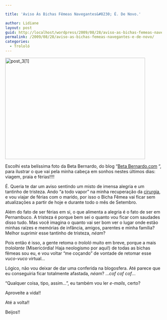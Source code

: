 ```yaml
---

title: 'Aviso Ás Bichas Fêmeas Navegantes&#8230; É. De Novo.'

author: Lidiane
layout: post
guid: http://localhost/wordpress/2009/08/28/aviso-as-bichas-femeas-navegantes-e-de-novo/
permalink: /2009/08/28/aviso-as-bichas-femeas-navegantes-e-de-novo/
categories:
  - Trololó
---
```

<img class="aligncenter size-full wp-image-2362" title="post_3[1]" src="http://www.trololodemulher.com.br/blog/wp-content/uploads/2009/08/post_31.jpg" alt="post_3[1]" width="450" height="326" />

Escolhi esta belíssima foto da Beta Bernardo, do blog &#8220;[Beta Bernardo.com](http://www.betabernardo.com/) &#8220;, para ilustrar o que vai pela minha cabeça em sonhos nestes últimos dias: viagem, praia e férias!!!!

É. Queria te dar um aviso sentindo um misto de imensa alegria e um tantinho de tristeza. Ando &#8220;a todo vapor&#8221; na minha recuperação da <a href="http://www.trololodemulher.com.br/2009/08/08/e-depois-da-tempestade-que-foi-a-cirurgia/" target="_self">cirurgia</a>, e vou viajar de férias com o marido, por isso o Bicha Fêmea vai ficar sem atualizações a partir de hoje e durante todo o mês de Setembro.

Além do fato de ser férias em si, o que alimenta a alegria é o fato de ser em Pernambuco. A tristeza é porque bem sei o quanto vou ficar com saudades disso tudo. Mas você imagina o quanto vai ser bom ver o lugar onde estão minhas raízes e memórias de infância, amigos, parentes e minha família? Melhor suprimir esse tantinho de tristeza, _néam_?

Pois então é isso, a gente retoma o _trololó_ muito em breve, porque a mais _trololante_ (Misericórdia! Haja neologismo por aqui!) de todas as bichas fêmeas sou eu, e vou voltar &#8220;me coçando&#8221; de vontade de retomar esse _vuco-vuco_ virtual&#8230;

Lógico, não vou deixar de dar uma conferida na blogosfera. Até parece que eu conseguiria ficar totalmente afastada, _néam_? &#8230;_cof cof cof_&#8230;

&#8220;Qualquer coisa, tipo, assim&#8230;&#8221;, eu também vou ler _e-mails_, certo?

Aproveite a vida!!

Até a volta!!

Beijos!!